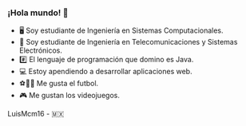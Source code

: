 ### ¡Hola mundo! 👋

- 🖥️ Soy estudiante de Ingeniería en Sistemas Computacionales.
- 🔌 Soy estudiante de Ingeniería en Telecomunicaciones y Sistemas Electrónicos.
- #️⃣ El lenguaje de programación que domino es Java.
- 💻 Estoy apendiendo a desarrollar aplicaciones web.
- :soccer:🔴🔵 Me gusta el futbol.
- 🎮 Me gustan los videojuegos.

LuisMcm16 - 🇲🇽
